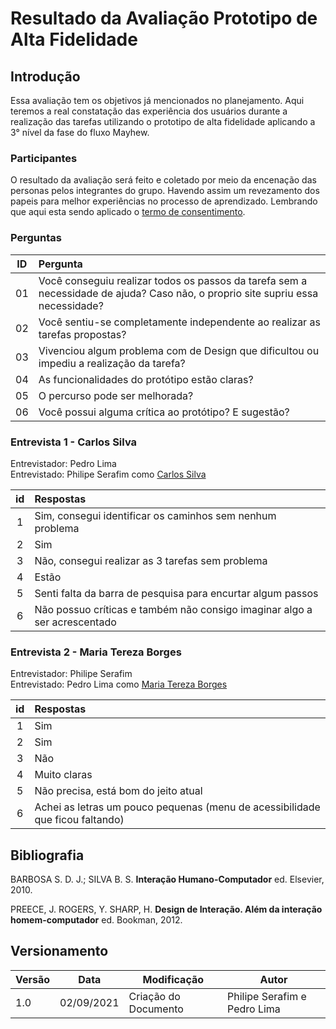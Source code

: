 # Resultado da Avaliação Prototipo de Alta Fidelidade

## Introdução

Essa avaliação tem os objetivos já mencionados no planejamento. Aqui teremos a real constatação das experiência dos usuários durante a realização das tarefas utilizando o prototipo de alta fidelidade aplicando a 3° nível da fase do fluxo Mayhew.

### Participantes

O resultado da avaliação será feito e coletado por meio da encenação das personas pelos integrantes do grupo. Havendo assim um revezamento dos papeis para melhor experiências no processo de aprendizado. Lembrando que aqui esta sendo aplicado o [termo de consentimento](../../docs/proj/planejamentoDaAvalicaoDosStoryboards.md).

### Perguntas


|  ID   | Pergunta                                                                                                                        |
| :---: | :------------------------------------------------------------------------------------------------------------------------------ |
|  01   | Você conseguiu realizar todos os passos da tarefa sem a necessidade de ajuda? Caso não, o proprio site supriu essa necessidade? |
|  02   | Você sentiu-se completamente independente ao realizar as tarefas propostas?                                                     |
|  03   | Vivenciou algum problema com de Design que dificultou ou impediu a realização da tarefa?                                        |
|  04   | As funcionalidades do protótipo estão claras?                                                                                   |
|  05   | O percurso pode ser melhorada?                                                                                                    |
|  06   | Você possui alguma crítica ao protótipo? E sugestão?                                                                            |

### Entrevista 1 - Carlos Silva

Entrevistador: Pedro Lima </br>
Entrevistado: Philipe Serafim como [Carlos Silva](docs/proj/perfilDeUsuario?id=persona-primária.md)

|  id   | Respostas                                                                 |
| :---: | :------------------------------------------------------------------------ |
|   1   | Sim, consegui identificar os caminhos sem nenhum problema                 |
|   2   | Sim                                                                       |
|   3   | Não, consegui realizar as 3 tarefas sem problema                          |
|   4   | Estão                                                                     |
|   5   | Senti falta da barra de pesquisa para encurtar algum passos               |
|   6   | Não possuo críticas e também não consigo imaginar algo a ser acrescentado |

### Entrevista 2 - Maria Tereza Borges

Entrevistador: Philipe Serafim </br>
Entrevistado: Pedro Lima como [Maria Tereza Borges](docs/proj/perfilDeUsuario?id=persona-secundária.md)

|  id   | Respostas                                                                     |
| :---: | :---------------------------------------------------------------------------- |
|   1   | Sim                                                                           |
|   2   | Sim                                                                           |
|   3   | Não                                                                           |
|   4   | Muito claras                                                                  |
|   5   | Não precisa, está bom do jeito atual                                          |
|   6   | Achei as letras um pouco pequenas (menu de acessibilidade que ficou faltando) |



## Bibliografia

BARBOSA S. D. J.; SILVA B. S. <strong>Interação Humano-Computador</strong> ed. Elsevier, 2010.

PREECE, J. ROGERS, Y. SHARP, H. <strong>Design de Interação. Além da interação homem-computador</strong> ed. Bookman, 2012.

## Versionamento

| Versão | Data       | Modificação          | Autor                        |
| ------ | ---------- | -------------------- | ---------------------------- |
| 1.0    | 02/09/2021 | Criação do Documento | Philipe Serafim e Pedro Lima |
